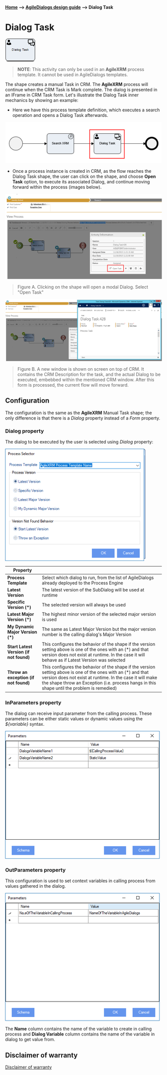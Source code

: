 __[Home](/) --> [AgileDialogs design guide](/guides/AgileDialogs-DesignGuide.md) --> Dialog Task__

# Dialog Task


![](../media/AgileDialogsDesignGuide/DialogTask_01.png)

> **NOTE**: This activity can only be used in an **AgileXRM** process template. It
cannot be used in AgileDialogs templates.

The shape creates a manual Task in CRM. The **AgileXRM** process will continue when
the CRM Task is Mark complete. The dialog is presented in an IFrame in CRM Task
form. Let's illustrate the Dialog Task inner mechanics by showing an example:

-   Here we have this process template definition, which executes a search
    operation and opens a Dialog Task afterwards.

![](../media/AgileDialogsDesignGuide/DialogTask_02.png)

-   Once a process instance is created in CRM, as the flow reaches the Dialog
    Task shape, the user can click on the shape, and choose **Open Task** option,
    to execute its associated Dialog, and continue moving forward within the
    process (images below).

![](../media/AgileDialogsDesignGuide/DialogTask_03.png)

>   Figure A. Clicking on the shape will open a modal Dialog. Select "Open Task"

![](../media/AgileDialogsDesignGuide/DialogTask_04.png)

>   Figure B. A new window is shown on screen on top of CRM. It contains the CRM
>   Description for the task, and the actual Dialog to be executed, embebbed
>   within the mentioned CRM window. After this form is processed, the current
>   flow will move forward.

## Configuration

The configuration is the same as the **AgileXRM** Manual Task shape; the only
difference is that there is a *Dialog* property instead of a *Form* property.

### Dialog property

The dialog to be executed by the user is selected using *Dialog* property:

![](../media/AgileDialogsDesignGuide/DialogTask_05.png)

|**Property**||
|-----------------------------------------|---------------------------------------------------------------------------------------------------------------------------------------------------------------------------------------------------------------------------------------------------------------------------|
| **Process Template**                    | Select which dialog to run, from the list of AgileDialogs already deployed to the Process Engine                                                                                                                                                                          |
| **Latest Version**                      | The latest version of the SubDialog will be used at runtime                                                                                                                                                                                                               |
| **Specific Version (\*)**               | The selected version will always be used                                                                                                                                                                                                                                  |
| **Latest Major Version (\*)**           | The highest minor version of the selected major version is used                                                                                                                                                                                                           |
| **My Dynamic Major Version (\*)**       | The same as Latest Major Version but the major version number is the calling dialog's Major Version                                                                                                                                                                       |
| **Start Latest Version (if not found)** | This configures the behavior of the shape if the version setting above is one of the ones with an (\*) and that version does not exist at runtime. In the case it will behave as if Latest Version was selected                                                           |
| **Throw an exception (if not found)**   | This configures the behavior of the shape if the version setting above is one of the ones with an (\*) and that version does not exist at runtime. In the case it will make the shape throw an Exception (i.e. process hangs in this shape until the problem is remedied) |

### InParameters property

The dialog can receive input parameter from the calling process. These
parameters can be either static values or dynamic values using the
*\${variable}* syntax.

![](../media/AgileDialogsDesignGuide/DialogTask_06.png)

### OutParameters property

This configuration is used to set context variables in calling process from
values gathered in the dialog.

![](../media/AgileDialogsDesignGuide/DialogTask_07.png)

The **Name** column contains the name of the variable to create in calling process
and **Dialog Variable** column contains the name of the variable in dialog to get
value from.

## Disclaimer of warranty

[Disclaimer of warranty](DisclaimerOfWarranty.md)

